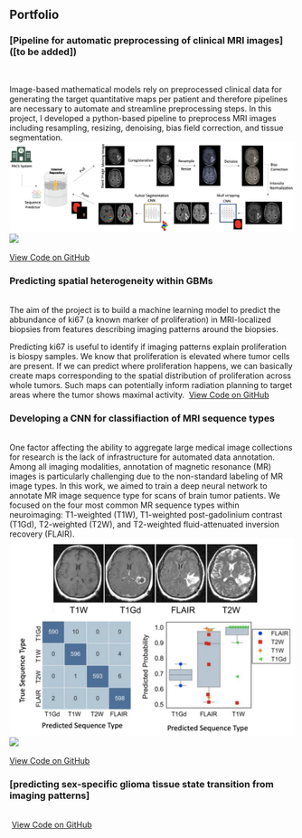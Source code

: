 
## Portfolio 

### [Pipeline for automatic preprocessing of clinical MRI images]([to be added])
<br>

Image-based mathematical models rely on preprocessed clinical data for generating the target quantitative maps per patient and therefore pipelines are necessary to automate and streamline preprocessing steps. In this project, I developed a python-based pipeline to preprocess MRI images including resampling, resizing, denoising, bias field correction, and tissue segmentation.
<img src="images/pipeline.png?raw=false"/>
<img src="https://img.shields.io/badge/python-3670A0?style=for-the-badge&logo=python&logoColor=ffdd54">

<a href="https://github.com/SARARANJBAR/MRI_processing_pipeline">View Code on GitHub</a>

### Predicting spatial heterogeneity within GBMs
<br>
The aim of the project is to build a machine learning model to predict the abbundance of ki67 (a known marker of proliferation) in MRI-localized biopsies from features describing imaging patterns around the biopsies.

Predicting ki67 is useful to identify if imaging patterns explain proliferation is biospy samples. We know that proliferation is elevated where tumor cells are present. If we can predict where proliferation happens, we can basically create maps corresponding to the spatial distribution of proliferation across whole tumors. Such maps can potentially inform radiation planning to target areas where the tumor shows maximal activity.
<img src=""/>
<a href="">View Code on GitHub</a>

### Developing a CNN for classifiaction of MRI sequence types
<br>
One factor affecting the ability to aggregate large medical image collections for research is the lack of infrastructure for automated data annotation. Among all imaging modalities, annotation of magnetic resonance (MR) images is particularly challenging due to the non-standard labeling of MR image types. In this work, we aimed to train a deep neural network to annotate MR image sequence type for scans of brain tumor patients. We focused on the four most common MR sequence types within neuroimaging: T1-weighted (T1W), T1-weighted post-gadolinium contrast (T1Gd), T2-weighted (T2W), and T2-weighted fluid-attenuated inversion recovery (FLAIR).
<img src="images/seqpred.png?raw=true"/>
<img src="https://img.shields.io/badge/TensorFlow-FF6F00?style=for-the-badge&logo=tensorflow&logoColor=white"/>

<a href="">View Code on GitHub</a>


### [predicting sex-specific glioma tissue state transition from imaging patterns]
<br>

<img src=""/>
<a href="">View Code on GitHub</a>
